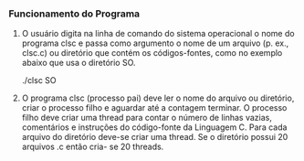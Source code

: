 ### Funcionamento do Programa

1. O usuário digita na linha de comando do sistema operacional o nome do programa clsc e
passa como argumento o nome de um arquivo (p. ex., clsc.c) ou diretório que contém os
códigos-fontes, como no exemplo abaixo que usa o diretório SO.

    ./clsc SO

2. O programa clsc (processo pai) deve ler o nome do arquivo ou diretório, criar o processo filho
e aguardar até a contagem terminar. O processo filho deve criar uma thread para contar o
número de linhas vazias, comentários e instruções do código-fonte da Linguagem C. Para cada
arquivo do diretório deve-se criar uma thread. Se o diretório possui 20 arquivos .c então cria-
se 20 threads.